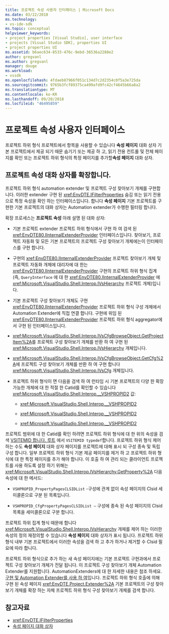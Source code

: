 ```yaml
---
title: 프로젝트 속성 사용자 인터페이스 | Microsoft Docs
ms.date: 03/22/2018
ms.technology:
- vs-ide-sdk
ms.topic: conceptual
helpviewer_keywords:
- project properties [Visual Studio], user interface
- projects [Visual Studio SDK], properties UI
- project properties UI
ms.assetid: b6aec634-8533-476c-9ebd-36536a2288e2
author: gregvanl
ms.author: gregvanl
manager: douge
ms.workload:
- vssdk
ms.openlocfilehash: 4fdaeb87966f051c134d7c2d2354c0f5a3e725da
ms.sourcegitcommit: 9765b3fcf89375ca499afd9fc42cf4645b66a8a2
ms.translationtype: MT
ms.contentlocale: ko-KR
ms.lasthandoff: 09/20/2018
ms.locfileid: "46495859"
---
```

# <a name="project-property-user-interface"></a>프로젝트 속성 사용자 인터페이스
프로젝트 하위 형식 프로젝트에서 항목을 사용할 수 있습니다 **속성 페이지** 대화 상자 기본 프로젝트에서 제공 되기 때문 숨기기 또는 제공 하 고, 읽기 전용 컨트롤 및 전체 페이지를 확인 또는 프로젝트 하위 형식의 특정 페이지를 추가할**속성 페이지** 대화 상자.

## <a name="extending-the-project-property-dialog-box"></a>프로젝트 속성 대화 상자를 확장합니다.
 프로젝트 하위 형식 automation extender 및 프로젝트 구성 찾아보기 개체를 구현합니다. 이러한 extender 구현 된 <xref:EnvDTE.IFilterProperties> 숨김 또는 읽기 전용으로 특정 속성을 확인 하는 인터페이스입니다. 합니다 **속성 페이지** 기본 프로젝트를 구현한 기본 프로젝트의 대화 상자는 Automation extender가 수행한 필터링 합니다.

 확장 프로세스는 **프로젝트 속성** 아래 설명 된 대화 상자:

-   기본 프로젝트 extender 프로젝트 하위 형식에서 구현 하 여 검색 된 <xref:EnvDTE80.IInternalExtenderProvider> 인터페이스입니다. 찾아보기, 프로젝트 자동화 및 모든 기본 프로젝트의 프로젝트 구성 찾아보기 개체에는이 인터페이스를 구현 합니다.

-   구현의 <xref:EnvDTE80.IInternalExtenderProvider> 프로젝트 찾아보기 개체 및 프로젝트 자동화 개체에 대리자에 대 한는 <xref:EnvDTE80.IInternalExtenderProvider> 구현의 프로젝트 하위 형식 집계 (즉, `QueryInterface` 에 대 한 <xref:EnvDTE80.IInternalExtenderProvider> 에 <xref:Microsoft.VisualStudio.Shell.Interop.IVsHierarchy> 프로젝트 개체)입니다.

-   기본 프로젝트 구성 찾아보기 개체도 구현 <xref:EnvDTE80.IInternalExtenderProvider> 프로젝트 하위 형식 구성 개체에서 Automation Extender에 직접 연결 합니다. 구현에 위임 된 <xref:EnvDTE80.IInternalExtenderProvider> 프로젝트 하위 형식 aggregator에서 구현 된 인터페이스입니다.

-   <xref:Microsoft.VisualStudio.Shell.Interop.IVsCfgBrowseObject.GetProjectItem%2A>를 프로젝트 구성 찾아보기 개체를 반환 하 여 구현 된 <xref:Microsoft.VisualStudio.Shell.Interop.IVsHierarchy> 개체입니다.

-   <xref:Microsoft.VisualStudio.Shell.Interop.IVsCfgBrowseObject.GetCfg%2A>에 프로젝트 구성 찾아보기 개체를 반환 하 여 구현 합니다 <xref:Microsoft.VisualStudio.Shell.Interop.IVsCfg> 개체입니다.

-   프로젝트 하위 형식이 면 다음을 검색 하 여 런타임 시 기본 프로젝트의 다양 한 확장 가능한 개체에 대 한 적절 한 Catid를 확인할 수 있습니다 <xref:Microsoft.VisualStudio.Shell.Interop.__VSHPROPID2> 값:

    -   <xref:Microsoft.VisualStudio.Shell.Interop.__VSHPROPID2>

    -   <xref:Microsoft.VisualStudio.Shell.Interop.__VSHPROPID2>

    -   <xref:Microsoft.VisualStudio.Shell.Interop.__VSHPROPID2>

프로젝트 범위에 대 한 Catid를 확인 하려면 프로젝트 하위 형식에 대 한 위의 속성을 검색 [VSITEMID 합니다. 루트](<xref:Microsoft.VisualStudio.VSConstants.VSITEMID#Microsoft_VisualStudio_VSConstants_VSITEMID_Root>) 에서 `VSITEMID typedef`합니다. 프로젝트 하위 형식 제어 하는 수도 **속성 페이지** 대화 상자 페이지를 프로젝트에 대해 표시 되 구성 종속 및 독립 구성 합니다. 일부 프로젝트 하위 형식 기본 제공 페이지를 제거 하 고 프로젝트 하위 형식에 대 한 특정 페이지를 추가 해야 합니다. 이 호출 하 여 관리 되는 클라이언트 프로젝트를 사용 하도록 설정 하기 위해는 <xref:Microsoft.VisualStudio.Shell.Interop.IVsHierarchy.GetProperty%2A> 다음 속성에 대 한 메서드:

-   `VSHPROPID_PropertyPagesCLSIDList` -구성에 관계 없이 속성 페이지의 Clsid 세미콜론으로 구분 된 목록입니다.

-   `VSHPROPID_CfgPropertyPagesCLSIDList —` 구성에 종속 된 속성 페이지의 Clsid 목록을 세미콜론으로 구분 합니다.

프로젝트 하위 집계 형식 때문에 합니다 <xref:Microsoft.VisualStudio.Shell.Interop.IVsHierarchy> 개체를 제어 하는 이러한 속성의 정의 재정의할 수 있습니다 **속성 페이지** 대화 상자가 표시 됩니다. 프로젝트 하위 형식 내부 기본 프로젝트에서 이러한 속성을 검색 하 고 추가 하거나 제거할 수 Clsid 필요에 따라 합니다.

프로젝트 하위 형식으로 추가 하는 새 속성 페이지에는 기본 프로젝트 구현과에서 프로젝트 구성 찾아보기 개체가 전달 됩니다. 이 프로젝트 구성 찾아보기 개체 Automation Extender를 지원합니다. AutomationExtenders에 대 한 자세한 내용은 참조 하세요. [구현 및 Automation Extender를 사용 하 여](https://msdn.microsoft.com/Library/0d5c218c-f412-4b28-ab0c-33a611f62356)입니다. 프로젝트 하위 형식 호출에 의해 구현 된 속성 페이지 <xref:EnvDTE.Project.Extender%2A> 기본 프로젝트의 구성 찾아보기 개체를 확장 하는 자체 프로젝트 하위 형식 구성 찾아보기 개체를 검색 합니다.

## <a name="see-also"></a>참고자료

- <xref:EnvDTE.IFilterProperties>
- [속성 페이지 대화 상자](/previous-versions/visualstudio/visual-studio-2010/as5chysf(v=vs.100))